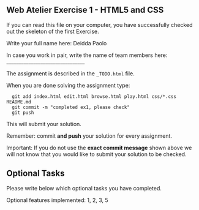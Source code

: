 ## Web Atelier Exercise 1 - HTML5 and CSS
If you can read this file on your computer, you have successfully checked out the skeleton of the first Exercise.

Write your full name here: Deidda Paolo

In case you work in pair, write the name of team members here: ________________________________

The assignment is described in the `_TODO.html` file.

When you are done solving the assignment type:

  ```
	git add index.html edit.html browse.html play.html css/*.css README.md
	git commit -m "completed ex1, please check"
	git push
  ```

This will submit your solution.

Remember: commit __and push__ your solution for every assignment.

Important: If you do not use the __exact commit message__ shown above we will not know that you would like to submit your solution to be checked.

## Optional Tasks

Please write below which optional tasks you have completed.

Optional features implemented: 1, 2, 3, 5
